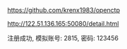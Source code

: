 
https://github.com/krenx1983/openctp      

http://122.51.136.165:50080/detail.html

注册成功, 模拟账号: 2815, 密码: 123456